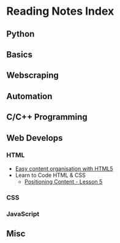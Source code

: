 # Reading Notes Index

## Python

## Basics



## Webscraping



## Automation




## C/C++ Programming




## Web Develops

### HTML

+ [Easy content organisation with HTML5](../Notes/web01-ContentOrg.md)
+ Learn to Code HTML & CSS
  + [Positioning Content - Lesson 5](../Notes/web02e-Positioning.md)


### CSS



### JavaScript




## Misc


